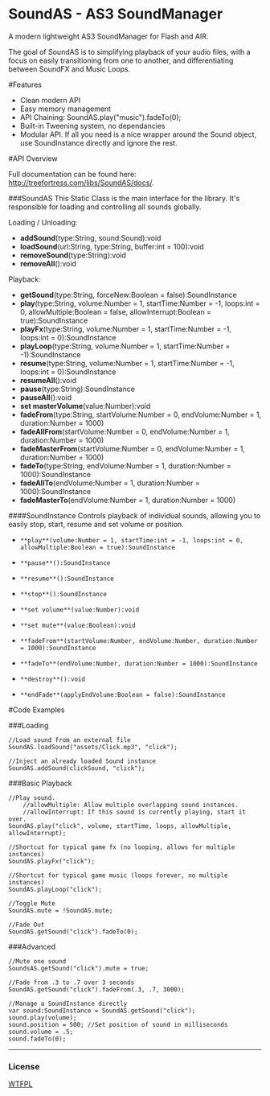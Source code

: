 [license]: https://github.com/treefortress/SoundAS/raw/master/license.txt

SoundAS - AS3 SoundManager
==========================

A modern lightweight AS3 SoundManager for Flash and AIR. 

The goal of SoundAS is to simplifying playback of your audio files, with a focus on easily transitioning from one to another, and differentiating between SoundFX and Music Loops.

#Features
* Clean modern API
* Easy memory management
* API Chaining: SoundAS.play("music").fadeTo(0);
* Built-in Tweening system, no dependancies
* Modular API. If all you need is a nice wrapper around the Sound object, use SoundInstance directly and ignore the rest.

#API Overview

Full documentation can be found here: http://treefortress.com/libs/SoundAS/docs/.

###SoundAS
This Static Class is the main interface for the library. It's responsible for loading and controlling all sounds globally.

Loading / Unloading: 

*    **addSound**(type:String, sound:Sound):void
*    **loadSound**(url:String, type:String, buffer:int = 100):void
*    **removeSound**(type:String):void
*    **removeAll**():void

Playback:

*    **getSound**(type:String, forceNew:Boolean = false):SoundInstance
*    **play**(type:String, volume:Number = 1, startTime:Number = -1, loops:int = 0, allowMultiple:Boolean = false, allowInterrupt:Boolean = true):SoundInstance
*    **playFx**(type:String, volume:Number = 1, startTime:Number = -1, loops:int = 0):SoundInstance
*    **playLoop**(type:String, volume:Number = 1, startTime:Number = -1):SoundInstance
*    **resume**(type:String, volume:Number = 1, startTime:Number = -1, loops:int = 0):SoundInstance
*    **resumeAll**():void
*    **pause**(type:String):SoundInstance
*    **pauseAll**():void
*    **set masterVolume**(value:Number):void
*    **fadeFrom**(type:String, startVolume:Number = 0, endVolume:Number = 1, duration:Number = 1000)    
*    **fadeAllFrom**(startVolume:Number = 0, endVolume:Number = 1, duration:Number = 1000)
*    **fadeMasterFrom**(startVolume:Number = 0, endVolume:Number = 1, duration:Number = 1000)    
*    **fadeTo**(type:String, endVolume:Number = 1, duration:Number = 1000):SoundInstance
*    **fadeAllTo**(endVolume:Number = 1, duration:Number = 1000):SoundInstance
*    **fadeMasterTo**(endVolume:Number = 1, duration:Number = 1000)    

####SoundInstance
Controls playback of individual sounds, allowing you to easily stop, start, resume and set volume or position.

*     **play**(volume:Number = 1, startTime:int = -1, loops:int = 0, allowMultiple:Boolean = true):SoundInstance
*     **pause**():SoundInstance
*     **resume**():SoundInstance
*     **stop**():SoundInstance
*     **set volume**(value:Number):void
*     **set mute**(value:Boolean):void
*     **fadeFrom**(startVolume:Number, endVolume:Number, duration:Number = 1000):SoundInstance
*     **fadeTo**(endVolume:Number, duration:Number = 1000):SoundInstance
*     **destroy**():void
*     **endFade**(applyEndVolume:Boolean = false):SoundInstance

#Code Examples

###Loading

    //Load sound from an external file
    SoundAS.loadSound("assets/Click.mp3", "click");

    //Inject an already loaded Sound instance
    SoundAS.addSound(clickSound, "click");

###Basic Playback

    //Play sound.
        //allowMultiple: Allow multiple overlapping sound instances.
        //allowInterrupt: If this sound is currently playing, start it over.
    SoundAS.play("click", volume, startTime, loops, allowMultiple, allowInterrupt);

    //Shortcut for typical game fx (no looping, allows for multiple instances)
    SoundAS.playFx("click");

    //Shortcut for typical game music (loops forever, no multiple instances)
    SoundAS.playLoop("click");

    //Toggle Mute 
    SoundAS.mute = !SoundAS.mute;

    //Fade Out
    SoundAS.getSound("click").fadeTo(0);

###Advanced 

    //Mute one sound
    SoundsAS.getSound("click").mute = true;

    //Fade from .3 to .7 over 3 seconds
    SoundAS.getSound("click").fadeFrom(.3, .7, 3000);

	//Manage a SoundInstance directly
    var sound:SoundInstance = SoundAS.getSound("click");
    sound.play(volume);
    sound.position = 500; //Set position of sound in milliseconds
    sound.volume = .5; 
	sound.fadeTo(0);

---
### License
[WTFPL][license]

